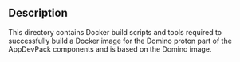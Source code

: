 ## Description

This directory contains Docker build scripts and tools required to successfully build a Docker image for the Domino proton part of the AppDevPack components and is based on the Domino image.
